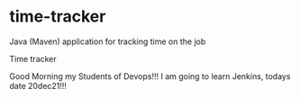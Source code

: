 # time-tracker
Java (Maven) application for tracking time on the job

Time tracker

Good Morning my Students of Devops!!!
I am going to learn Jenkins, todays date 20dec21!!!
